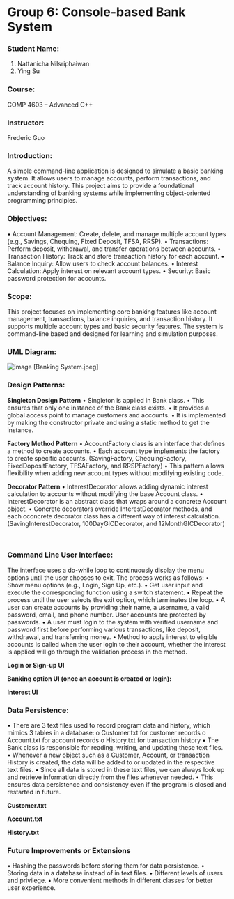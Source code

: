 # Group 6: Console-based Bank System

### Student Name:
1.	Nattanicha Nilsriphaiwan
2.	Ying Su

### Course:
COMP 4603 – Advanced C++

### Instructor:
Frederic Guo

### Introduction:
A simple command-line application is designed to simulate a basic banking system. It allows users to manage accounts, perform transactions, and track account history. This project aims to provide a foundational understanding of banking systems while implementing object-oriented programming principles.

### Objectives:
•	Account Management: Create, delete, and manage multiple account types (e.g., Savings, Chequing, Fixed Deposit, TFSA, RRSP).
•	Transactions: Perform deposit, withdrawal, and transfer operations between accounts.
•	Transaction History: Track and store transaction history for each account.
•	Balance Inquiry: Allow users to check account balances.
•	Interest Calculation: Apply interest on relevant account types.
•	Security: Basic password protection for accounts.

### Scope:
This project focuses on implementing core banking features like account management, transactions, balance inquiries, and transaction history. It supports multiple account types and basic security features. The system is command-line based and designed for learning and simulation purposes.
 
### UML Diagram:
![image](https://github.com/user-attachments/assets/edb922ba-2e74-47d8-879d-422d6771c722)
[Banking System.jpeg]
 
### Design Patterns:
**Singleton Design Pattern**
  •	Singleton is applied in Bank class.
  •	This ensures that only one instance of the Bank class exists.
  •	It provides a global access point to manage customers and accounts.
  •	It is implemented by making the constructor private and using a static method to get the instance.
 










**Factory Method Pattern**
  •	AccountFactory class is an interface that defines a method to create accounts.
  •	Each account type implements the factory to create specific accounts. (SavingFactory, ChequingFactory, FixedDopositFactory, TFSAFactory, and RRSPFactory) 
  •	This pattern allows flexibility when adding new account types without modifying existing code.
 







**Decorator Pattern**
  •	InterestDecorator allows adding dynamic interest calculation to accounts without modifying the base Account class.
  •	InterestDecorator is an abstract class that wraps around a concrete Account object.
  •	Concrete decorators override InterestDecorator methods, and each cconcrete decorator class has a different way of interest calculation.
(SavingInterestDecorator, 100DayGICDecorator, and 12MonthGICDecorator)
 
 
### Command Line User Interface:
The interface uses a do-while loop to continuously display the menu options until the user chooses to exit. The process works as follows:
  •	Show menu options (e.g., Login, Sign Up, etc.).
  •	Get user input and execute the corresponding function using a switch statement.
  •	Repeat the process until the user selects the exit option, which terminates the loop.
  •	A user can create accounts by providing their name, a username, a valid password, email, and phone number. User accounts are protected by passwords.
  •	A user must login to the system with verified username and password first before performing various transactions, like deposit, withdrawal, and transferring money.
  •	Method to apply interest to eligible accounts is called when the user login to their account, whether the interest is applied will go through the validation process in the method.

**Login or Sign-up UI**

 
**Banking option UI (once an account is created or login):**

 
**Interest UI**

 
### Data Persistence:
  •	There are 3 text files used to record program data and history, which mimics 3 tables in a database:
    o	Customer.txt for customer records
    o	Account.txt for account records
    o	History.txt for transaction history
  •	The Bank class is responsible for reading, writing, and updating these text files.
  •	Whenever a new object such as a Customer, Account, or transaction History is created, the data will be added to or updated in the respective text files.
  •	Since all data is stored in these text files, we can always look up and retrieve information directly from the files whenever needed.
  •	This ensures data persistence and consistency even if the program is closed and restarted in future.

**Customer.txt**
 

**Account.txt**

 
**History.txt**

 
### Future Improvements or Extensions
  •	Hashing the passwords before storing them for data persistence.
  •	Storing data in a database instead of in text files.
  •	Different levels of users and privilege.
  •	More convenient methods in different classes for better user experience.
